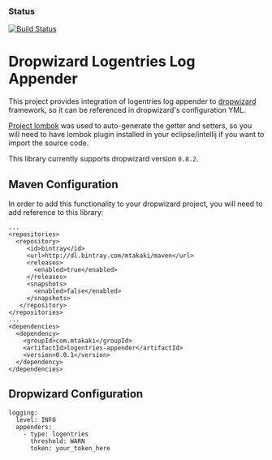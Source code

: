 ### Status
[![Build Status](https://travis-ci.org/mtakaki/dropwizard-logentries-appender.svg?branch=master)](https://travis-ci.org/mtakaki/dropwizard-logentries-appender)

# Dropwizard Logentries Log Appender
This project provides integration of logentries log appender to [dropwizard](http://www.dropwizard.io/) framework, so it can be referenced in dropwizard's configuration YML.

[Project lombok](https://projectlombok.org/) was used to auto-generate the getter and setters, so you will need to have lombok plugin installed in your eclipse/intellij if you want to import the source code.

This library currently supports dropwizard version `0.8.2`.

## Maven Configuration
In order to add this functionality to your dropwizard project, you will need to add reference to this library:

```
...
<repositories>
  <repository>
     <id>bintray</id>
     <url>http://dl.bintray.com/mtakaki/maven</url>
     <releases>
       <enabled>true</enabled>
     </releases>
     <snapshots>
       <enabled>false</enabled>
     </snapshots>
   </repository>
</repositories>
...
<dependencies>
  <dependency>
    <groupId>com.mtakaki</groupId>
    <artifactId>logentries-appender</artifactId>
    <version>0.0.1</version>
  </dependency>
</dependencies>
```

## Dropwizard Configuration

```
logging:
  level: INFO
  appenders:
    - type: logentries
      threshold: WARN
      token: your_token_here
```
